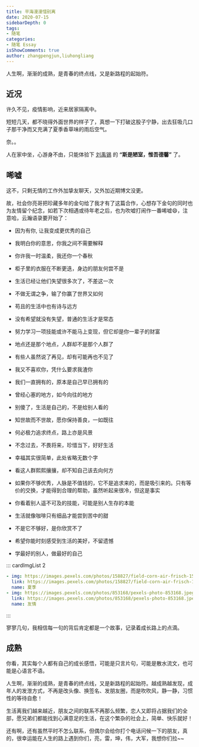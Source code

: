 ```yaml
---
title: 平海漫漫惜别离
date: 2020-07-15
sidebarDepth: 0
tags:
- 随笔
categories:
- 随笔 Essay
isShowComments: true
author: zhangpengjun,liuhongliang
---
```


<Boxx/>

人生啊，渐渐的成熟，是青春的终点线，又是新路程的起始符。

<!-- more -->

## 近况

许久不见，疫情影响，近来居家隔离中。

短短几天，都不晓得外面世界的样子了，真想一下打破这股子宁静，出去狂吸几口子那干净而又充满了夏季香草味的雨后空气。

奈。。

人在家中坐，心游身不由，只能体验下 <u>刘禹锡</u> 的 **“斯是陋室，惟吾德馨”** 了。

## 唏嘘

这不，只剩无情的工作外加挚友聊天，又外加近期博文没更。

故，社会你亮哥把珍藏多年的金句给了我才有了这篇合作，心想存下金句的同时也为友情留个纪念，如若下次相遇或待年老之后，也为吹嘘打闹作一番唏嘘😄，注意哈，云瀚语录要开始了：

- 因为有你, 让我变成更优秀的自己

- 我明白你的意思，你我之间不需要解释

- 你许我一时温柔，我还你一个春秋

- 柜子里的衣服在不断更迭，身边的朋友何尝不是

- 生活已经让他们失望很多次了，不差这一次

- 不做无谓之争，输了你赢了世界又如何

- 苟且的生活中也有诗与远方

- 没有希望就没有失望，普通的生活才是常态

- 努力学习一项技能或许不能马上变现，但它却是你一辈子的财富

- 地点还是那个地点，人群却不是那个人群了

- 有些人虽然说了再见，却有可能再也不见了

- 我又不喜欢你，凭什么要求我渣你

- 我们一直拥有的，原本是自己早已拥有的

- 曾经心塞的地方，如今向往的地方

- 别傻了，生活是自己的，不是给别人看的

- 知世故而不世故，愿你保持善良，一如既往

- 何必极力追求终点，路上亦是风景

- 不念过去，不畏将来，珍惜当下，好好生活

- 幸福其实很简单，此处省略无数个字

- 看这人群熙熙攘攘，却不知自己该去向何方

- 如果你不够优秀，人脉是不值钱的，它不是追求来的，而是吸引来的。只有等价的交换，才能得到合理的帮助，虽然听起来很冷，但这是事实

- 你看着别人遥不可及的技能，可能是别人生存的本能

- 生活就像咖啡只有细品才能尝到苦中的甜

- 不是它不够好，是你欣赏不了

- 希望你能时刻感受到生活的美好，不留遗憾

- 学最好的别人，做最好的自己

::: cardImgList 2
```yaml
- img: https://images.pexels.com/photos/158827/field-corn-air-frisch-158827.jpeg?auto=compress&cs=tinysrgb&dpr=2&h=450&w=260
  link: https://images.pexels.com/photos/158827/field-corn-air-frisch-158827.jpeg?auto=compress&cs=tinysrgb&dpr=2&h=450&w=260
  name: 夏季
- img: https://images.pexels.com/photos/853168/pexels-photo-853168.jpeg?auto=compress&cs=tinysrgb&dpr=2&h=750&w=260
  link: https://images.pexels.com/photos/853168/pexels-photo-853168.jpeg?auto=compress&cs=tinysrgb&dpr=2&h=750&w=260
  name: 友情
```
:::

寥寥几句，我相信每一句的背后肯定都是一个故事，记录着成长路上的点滴。

## 成熟

你看，其实每个人都有自己的成长感悟，可能是只言片句，可能是散水流文，也可能是心语言不语。

人生啊，渐渐的成熟，是青春的终点线，又是新路程的起始符。越成熟越发现，成年人的发泄方式，不再是改头像、换签名、发朋友圈，而是吹吹风，静一静，习惯性的等待自愈！

生活离我们越来越近，朋友之间的联系不再那么频繁，恋人又即将占据我们的全部，愿兄弟们都能找到心满意足的生活，在这个繁杂的社会上，简单、快乐就好！

还有啊，还有虽然平时不怎么联系，但偶尔会给你打个电话问候一下的朋友，真的，很幸运能在人生的路上遇到你们，亮，雷，坤，伟，大军，我想你们拉~~

<Reward/>

